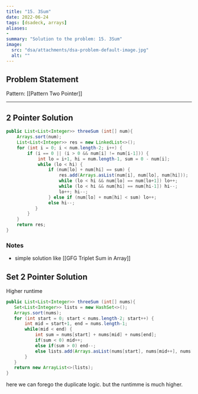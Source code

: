 ```yaml
---
title: "15. 3Sum"
date: 2022-06-24
tags: [dsadeck, arrays]
aliases:
- 
summary: "Solution to the problem: 15. 3Sum"
image:
  src: "dsa/attachments/dsa-problem-default-image.jpg"
  alt: ""
---
```


## Problem Statement


Pattern: [[Pattern Two Pointer]]

---

## 2 Pointer Solution
``` java
public List<List<Integer>> threeSum (int[] num){
	Arrays.sort(num);
	List<List<Integer>> res = new LinkedList<>(); 
	for (int i = 0; i < num.length-2; i++) {
		if (i == 0 || (i > 0 && num[i] != num[i-1])) {
			int lo = i+1, hi = num.length-1, sum = 0 - num[i];
			while (lo < hi) {
				if (num[lo] + num[hi] == sum) {
					res.add(Arrays.asList(num[i], num[lo], num[hi]));
					while (lo < hi && num[lo] == num[lo+1]) lo++;
					while (lo < hi && num[hi] == num[hi-1]) hi--;
					lo++; hi--;
				} else if (num[lo] + num[hi] < sum) lo++;
				else hi--;
		   }
		}
	}
	return res;    
}
```

### Notes
- simple solution like [[GFG Triplet Sum in Array]]

 ## Set 2 Pointer Solution
 Higher runtime
 ``` java
public List<List<Integer>> threeSum (int[] nums){
	Set<List<Integer>> lists = new HashSet<>();
	Arrays.sort(nums);
	for (int start = 0; start < nums.length-2; start++) {
		int mid = start+1, end = nums.length-1;
		while(mid < end) {
			int sum = nums[start] + nums[mid] + nums[end];
			if(sum < 0) mid++;
			else if(sum > 0) end--;
			else lists.add(Arrays.asList(nums[start], nums[mid++], nums[end--]));
		}
	}
	return new ArrayList<>(lists);
}
```
here we can forego the duplicate logic. but the runtimme is much higher.

